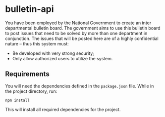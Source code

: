 # bulletin-api
You have been employed by the National Government to create an inter departmental bulletin
board. The government aims to use this bulletin board to post issues that need to be solved by
more than one department in conjunction. The issues that will be posted here are of a highly
confidential nature – thus this system must:
- Be developed with very strong security;
- Only allow authorized users to utilize the system. 

## Requirements
You will need the dependencies defined in the `package.json` file.
While in the project directory, run:

`npm install`

This will install all required dependencies for the project.

